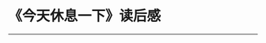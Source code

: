 <!--
 * @Author: caixin 1058360098@qq.com
 * @Date: 2024-05-25 17:25:46
 * @LastEditors: caixin 1058360098@qq.com
 * @LastEditTime: 2024-05-26 16:40:17
 * @FilePath: \docsify\docs\articles\read\r4.md
 * @Description: 这是默认设置,请设置`customMade`, 打开koroFileHeader查看配置 进行设置: https://github.com/OBKoro1/koro1FileHeader/wiki/%E9%85%8D%E7%BD%AE
-->
# 《今天休息一下》读后感
---

